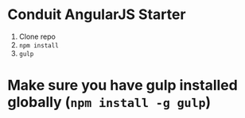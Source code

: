 # Conduit AngularJS Starter

1. Clone repo
2. `npm install`
3. `gulp`

Make sure you have gulp installed globally (`npm install -g gulp`)
=======
